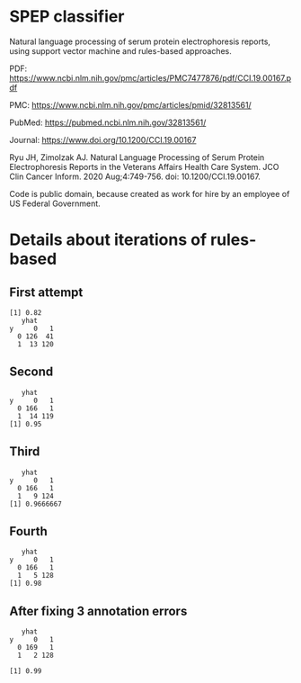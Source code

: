 SPEP classifier
========

Natural language processing of serum protein electrophoresis reports,
using support vector machine and rules-based approaches.

PDF: https://www.ncbi.nlm.nih.gov/pmc/articles/PMC7477876/pdf/CCI.19.00167.pdf

PMC: https://www.ncbi.nlm.nih.gov/pmc/articles/pmid/32813561/

PubMed: https://pubmed.ncbi.nlm.nih.gov/32813561/

Journal: https://www.doi.org/10.1200/CCI.19.00167

Ryu JH, Zimolzak AJ. Natural Language Processing of Serum Protein
Electrophoresis Reports in the Veterans Affairs Health Care System.
JCO Clin Cancer Inform. 2020 Aug;4:749-756. doi: 10.1200/CCI.19.00167.

Code is public domain, because created as work for hire by an employee
of US Federal Government.


Details about iterations of rules-based
========

First attempt
--------
    [1] 0.82
       yhat
    y     0   1
      0 126  41
      1  13 120

Second
--------
       yhat
    y     0   1
      0 166   1
      1  14 119
    [1] 0.95

Third
--------
       yhat
    y     0   1
      0 166   1
      1   9 124
    [1] 0.9666667

Fourth
--------
       yhat
    y     0   1
      0 166   1
      1   5 128
    [1] 0.98

After fixing 3 annotation errors
--------
       yhat
    y     0   1
      0 169   1
      1   2 128
    
    [1] 0.99

